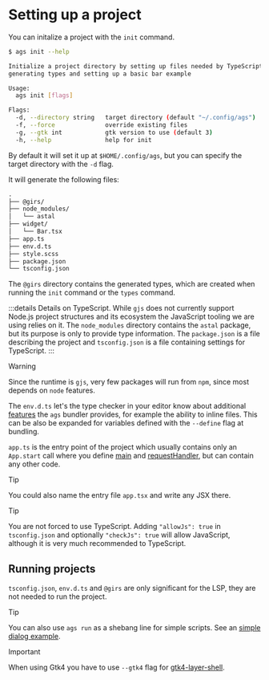 # Setting up a project

You can initalize a project with the `init` command.

```sh
$ ags init --help

Initialize a project directory by setting up files needed by TypeScript,
generating types and setting up a basic bar example

Usage:
  ags init [flags]

Flags:
  -d, --directory string   target directory (default "~/.config/ags")
  -f, --force              override existing files
  -g, --gtk int            gtk version to use (default 3)
  -h, --help               help for init

```

By default it will set it up at `$HOME/.config/ags`,
but you can specify the target directory with the `-d` flag.

It will generate the following files:

```txt
.
├── @girs/
├── node_modules/
│   └── astal
├── widget/
│   └── Bar.tsx
├── app.ts
├── env.d.ts
├── style.scss
├── package.json
└── tsconfig.json
```

The `@girs` directory contains the generated types, which are
created when running the `init` command or the `types` command.

:::details Details on TypeScript.
While `gjs` does not currently support Node.js project structures and its ecosystem
the JavaScript tooling we are using relies on it. The `node_modules` directory
contains the `astal` package, but its purpose is only to provide type information.
The `package.json` is a file describing the project and `tsconfig.json` is a file
containing settings for TypeScript.
:::

> [!WARNING]
> Since the runtime is `gjs`, very few packages will run from `npm`,
since most depends on `node` features.

The `env.d.ts` let's the type checker in your editor know about additional
[features](./bundling) the `ags` bundler provides, for example the ability to inline files.
This can be also be expanded for variables defined with the `--define` flag at bundling.

`app.ts` is the entry point of the project which usually
contains only an `App.start` call where you define [main](https://aylur.github.io/astal/guide/typescript/cli-app#entry-point) and [requestHandler](https://aylur.github.io/astal/guide/typescript/cli-app#messaging-from-cli),
but can contain any other code.

> [!TIP]
> You could also name the entry file `app.tsx` and write any JSX there.

> [!TIP]
> You are not forced to use TypeScript. Adding `"allowJs": true`
> in `tsconfig.json` and optionally `"checkJs": true` will allow
> JavaScript, although it is very much recommended to TypeScript.

## Running projects

`tsconfig.json`, `env.d.ts` and `@girs` are only significant for the LSP,
they are not needed to run the project.

> [!TIP]
> You can also use `ags run` as a shebang line for simple scripts.
> See an [simple dialog example](./example.md).

> [!IMPORTANT]
> When using Gtk4 you have to use `--gtk4` flag for [gtk4-layer-shell](https://github.com/wmww/gtk4-layer-shell/issues/3#issuecomment-1502339477).

